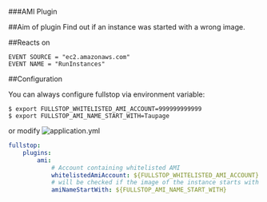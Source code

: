 ###AMI Plugin

##Aim of plugin
Find out if an instance was started with a wrong image.

##Reacts on

```
EVENT SOURCE = "ec2.amazonaws.com"
EVENT NAME = "RunInstances"
```

##Configuration

You can always configure fullstop via environment variable:


    $ export FULLSTOP_WHITELISTED_AMI_ACCOUNT=999999999999
    $ export FULLSTOP_AMI_NAME_START_WITH=Taupage


or modify ![application.yml](fullstop/src/main/resources/config/application.yml)

```yml
fullstop:
    plugins:
        ami:
            # Account containing whitelisted AMI
            whitelistedAmiAccount: ${FULLSTOP_WHITELISTED_AMI_ACCOUNT}
            # will be checked if the image of the instance starts with this name
            amiNameStartWith: ${FULLSTOP_AMI_NAME_START_WITH}
```
